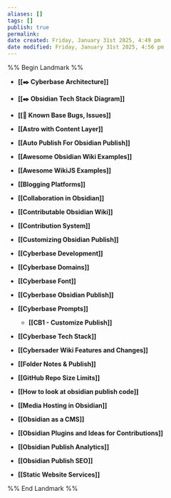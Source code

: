 ```yaml
---
aliases: []
tags: []
publish: true
permalink:
date created: Friday, January 31st 2025, 4:49 pm
date modified: Friday, January 31st 2025, 4:56 pm
---
```


%% Begin Landmark %%
- **[[✒️ Cyberbase Architecture]]**

- **[[✒️ Obsidian Tech Stack Diagram]]**

- **[[🐛 Known Base Bugs, Issues]]**
- **[[Astro with Content Layer]]**
- **[[Auto Publish For Obsidian Publish]]**
- **[[Awesome Obsidian Wiki Examples]]**
- **[[Awesome WikiJS Examples]]**
- **[[Blogging Platforms]]**
- **[[Collaboration in Obsidian]]**
- **[[Contributable Obsidian Wiki]]**
- **[[Contribution System]]**
- **[[Customizing Obsidian Publish]]**
- **[[Cyberbase Development]]**
- **[[Cyberbase Domains]]**
- **[[Cyberbase Font]]**
- **[[Cyberbase Obsidian Publish]]**
- **[[Cyberbase Prompts]]**
	- **[[CB1 - Customize Publish]]**
- **[[Cyberbase Tech Stack]]**
- **[[Cybersader Wiki Features and Changes]]**
- **[[Folder Notes & Publish]]**
- **[[GitHub Repo Size Limits]]**
- **[[How to look at obsidian publish code]]**
- **[[Media Hosting in Obsidian]]**
- **[[Obsidian as a CMS]]**
- **[[Obsidian Plugins and Ideas for Contributions]]**
- **[[Obsidian Publish Analytics]]**
- **[[Obsidian Publish SEO]]**
- **[[Static Website Services]]**

%% End Landmark %%